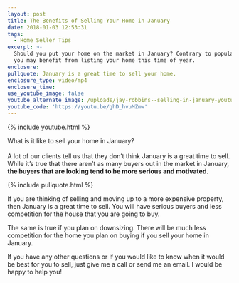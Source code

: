 ```yaml
---
layout: post
title: The Benefits of Selling Your Home in January
date: 2018-01-03 12:53:31
tags:
  - Home Seller Tips
excerpt: >-
  Should you put your home on the market in January? Contrary to popular belief,
  you may benefit from listing your home this time of year.
enclosure:
pullquote: January is a great time to sell your home.
enclosure_type: video/mp4
enclosure_time:
use_youtube_image: false
youtube_alternate_image: /uploads/jay-robbins--selling-in-january-youtube.jpg
youtube_code: 'https://youtu.be/ghD_hvuMZmw'
---
```



{% include youtube.html %}

What is it like to sell your home in January?<br><br>A lot of our clients tell us that they don’t think January is a great time to sell. While it’s true that there aren’t as many buyers out in the market in January, **the buyers that are looking tend to be more serious and motivated.**

{% include pullquote.html %}

If you are thinking of selling and moving up to a more expensive property, then January is a great time to sell. You will have serious buyers and less competition for the house that you are going to buy.

The same is true if you plan on downsizing. There will be much less competition for the home you plan on buying if you sell your home in January.

If you have any other questions or if you would like to know when it would be best for you to sell, just give me a call or send me an email. I would be happy to help you!